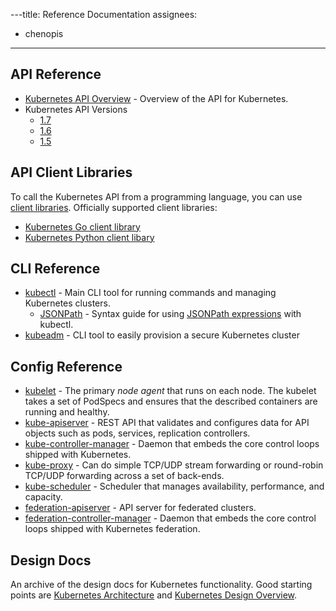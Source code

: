 ---title: Reference Documentation
assignees:
- chenopis
---

## API Reference

* [Kubernetes API Overview](/docs/reference/api-overview/) - Overview of the API for Kubernetes.
* Kubernetes API Versions
  * [1.7](/docs/api-reference/v1.7/)
  * [1.6](/docs/api-reference/v1.6/)
  * [1.5](/docs/api-reference/v1.5/)

## API Client Libraries

To call the Kubernetes API from a programming language, you can use
[client libraries](/docs/reference/client-libraries/). Officially supported
client libraries:

- [Kubernetes Go client library](https://github.com/kubernetes/client-go/)
- [Kubernetes Python client libary](https://github.com/kubernetes-incubator/client-python)

## CLI Reference

* [kubectl](/docs/user-guide/kubectl-overview) - Main CLI tool for running commands and managing Kubernetes clusters.
    * [JSONPath](/docs/user-guide/jsonpath/) - Syntax guide for using [JSONPath expressions](http://goessner.net/articles/JsonPath/) with kubectl.
* [kubeadm](/docs/admin/kubeadm/) - CLI tool to easily provision a secure Kubernetes cluster 

## Config Reference

* [kubelet](/docs/admin/kubelet/) - The primary *node agent* that runs on each node. The kubelet takes a set of PodSpecs and ensures that the described containers are running and healthy.
* [kube-apiserver](/docs/admin/kube-apiserver/) - REST API that validates and configures data for API objects such as  pods, services, replication controllers.
* [kube-controller-manager](/docs/admin/kube-controller-manager/) - Daemon that embeds the core control loops shipped with Kubernetes.
* [kube-proxy](/docs/admin/kube-proxy/) - Can do simple TCP/UDP stream forwarding or round-robin TCP/UDP forwarding across a set of back-ends.
* [kube-scheduler](/docs/admin/kube-scheduler/) - Scheduler that manages availability, performance, and capacity.
* [federation-apiserver](/docs/admin/federation-apiserver/) - API server for federated clusters.
* [federation-controller-manager](/docs/admin/federation-controller-manager/) - Daemon that embeds the core control loops shipped with Kubernetes federation.

## Design Docs

An archive of the design docs for Kubernetes functionality. Good starting points are [Kubernetes Architecture](https://git.k8s.io/community/contributors/design-proposals/architecture.md) and [Kubernetes Design Overview](https://github.com/kubernetes/kubernetes/tree/{{page.fullversion}}/docs/design).
